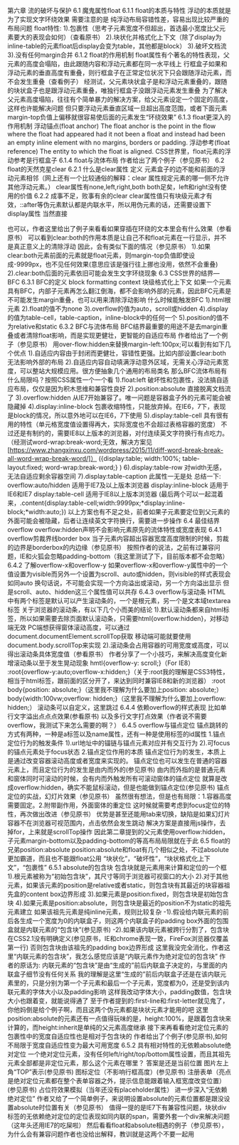 第六章 流的破坏与保护
6.1 魔鬼属性float
6.1.1 float的本质与特性
浮动的本质就是为了实现文字环绕效果
需要注意的是 纯浮动布局容错性差，容易出现比较严重的布局问题
float特性:
1).包裹性（思考子元素宽度不但超出，首选最小宽度比父元素要大的表现会如何）（查看原书）
2).块状化并格式化上下文（除了display为inline-table的元素float后display会变为table，其他都是block）
3).破坏文档流
3).没有任何margin合并
6.1.2 float的作用机制
float属性有个著名的特性表现，父元素的高度会塌陷，由此跟随内容和浮动元素都在同一水平线上
行框盒子如果和浮动元素的垂直高度有重叠，则行框盒子在正常定位状况下只会跟随浮动元素，而不会发生重叠（查看例子）
经测试，父元素块状盒子是和浮动元素重叠的，跟随的块状盒子也是跟浮动元素重叠，唯独行框盒子没跟浮动元素发生重叠
为了解决父元素高度塌陷，往往有个简单暴力的解决方案，给父元素设定一个固定的高度，这样也许能解决问题
但只要浮动元素垂直区域一旦超出高度范围，或者下面元素margin-top负值上偏移就很容易使后面的元素发生“环绕效果”
6.1.3 float更深入的作用机制
浮动锚点(float anchor)
The float anchor is the point in the flow where the float had appeared had it not been a float and instead had been an empty inline element with no margins, borders or padding.
浮动参考(float reference)
The entity to which the float is aligned.
CSS世界里，float元素的浮动参考是行框盒子
6.1.4 float与流体布局
作者给出了两个例子（参见原书）
6.2 float的天然克星clear
6.2.1 什么是clear属性
定义 元素盒子的边不能和前面的浮动元素相邻（网上还有一个比较通俗的解释：clear 属性规定元素的哪一侧不允许其他浮动元素。）
clear属性有none,left,right,both
both足矣，left和right没有使用的价值
6.2.2 成事不足，败事有余的clear
clear属性值只有块级元素才有效，::after等伪元素默认都是内联水平，所以用伪元素的话，还需要设置下display属性
当然直接<div style="clear:both"></div>也可以，作者这里给出了例子来看看如果穿插在环绕的文本里会有什么效果（参看原书）
可以看到clear:both的作用本质是让自己不和float元素在一行显示，并不是真正意义上的清除浮动
因此，会有类似下面的情况（参见原书）
1).如果clear:both元素前面的元素就是float元素，则margin-top负值即使设成-9999px，也不见任何效果(意思应该是强行往上挪也没用，依然不会重叠)
2).clear:both后面的元素依旧可能会发生文字环绕现象
6.3 CSS世界的结界—BFC
6.3.1 BFC的定义
block formatting context 块级格式化上下文
如果一个元素具有BFC，内部子元素再怎么翻江倒海，都不会影响外部的元素，因此BFC元素是不可能发生margin重叠，也可以用来清除浮动影响
什么时候能触发BFC
1).html根元素
2).float的值不为none
3).overflow的值为auto，scroll或hidden
4).display的值为table-cell，table-caption，inline-block中的任何一个
5).position的值不为relative和static
6.3.2 BFC与流体布局
BFC结界最重要的用途不是去margin重叠或者清除float影响，而是实现更健壮，更智能的自适应布局
作者给出了一个例子（参见原书）
用over-flow:hidden来替换margin-left:100px;可以看到有如下几个优点
1).自适应内容由于封闭而更健壮，容错性更强。比如内部设置clear:both无法影响外部的布局
2).自适应内容自动填满浮动意外区域，无需关心浮动元素宽度，可以整站大规模应用。很方便抽象几个通用的布局类名
那么BFC流体布局有什么局限吗？按照CSS属性一个一个看
1).float:left 破坏性和包裹性，没法搞自适应布局，仅仅是因为积木思维和兼容性良好
2).position:absolute 直接脱离文档流了
3).overflow:hidden 从IE7开始兼容了。唯一问题是容器盒子外的元素可能会被隐藏掉
4).display:inline-block 包裹收缩特性，只能放弃掉。在IE6，7下，表现是block的情况，所以意外地可以在IE6，7下使用
5).display:table-cell 具有很有用的特性（单元格宽度值设置得再大，实际宽度也不会超过表格容器的宽度）
不过还是有制约的，需要IE8以上版本的浏览器，对付连续英文字符换行有点吃力。
（经测试word-wrap:break-word;无效，解决方案见[https://www.zhangxinxu.com/wordpress/2015/11/diff-word-break-break-all-word-wrap-break-word/]）
({display:table; width:100%; table-layout:fixed; word-wrap:break-word;} )
6).display:table-row 对width无感，无法自适应剩余容器空间
7).display:table-caption 此属性一无是处
总结一下:
overflow:auto/hidden 适用于IE7及以上版本浏览器
display:inline-block 适用于IE6和IE7
display:table-cell 适用于IE8以上版本浏览器
(最后两个可以一起混着来，.content{display:table-cell;width:9999px;*display:inline-block;*width:auto;})
以上方案也有不足之处，前者如果子元素要定位到父元素的外面可能会被隐藏，后者让连续英文字符换行，需要进一步操作
6.4 最佳结界overflow
overflow:hidden声明不会影响元素原先的流体特性或宽度表现
6.4.1 overflow剪裁界线border box
当子元素内容超出容器宽度高度限制的时候，剪裁的边界是borderbox的内边缘（参见原书）
按照作者的说法，之前有过兼容问题，IE和火狐会忽略padding-bottom（我这里测试了下，目前版本都不会忽略）
6.4.2 了解overflow-x和overflow-y
如果overflow-x和overflow-y属性中的一个值设置为visible而另外一个设置为scroll、auto或hidden，则visible的样式表现会如同auto
换句话说，不可能会实现一个方向溢出或滚动，另一个方向溢出显示
但是scroll、auto、hidden这三个属性值可以共存
6.4.3 overflow与滚动条
HTML中有两个标签是默认可以产生滚动条的，一个是根元素<html>，另一个是文本域textarea标签
关于浏览器的滚动条，有以下几个小而美的结论
1).默认滚动条都来自html标签，所以如果需要去除页面默认滚动条，只需要html{overflow:hidden}，对移动端无效
PC端想获得窗体滚动高度，可以通过document.documentElement.scrollTop获取
移动端可能就要使用document.body.scrollTop来实现
2).滚动条会占用容器的可用宽度或高度，可以得出滚动条具体宽度值（参看原书）
作者分享了一个小技巧，来解决高度变化新增滚动条以至于发生晃动现象
hmtl{overflow-y: scroll;}（For IE8）
:root{overflow-y:auto;overflow-x:hidden;}（关于:root我的理解是CSS3特性，相当于html标签，跟前面的区分开了，来达到同时兼容IE8和新的浏览器）
:root body{position: absolute;}（这里我不理解为什么要加上position: absolute;）
body{width:100vw;overflow: hidden;}（这里我不理解为什么要加上overflow: hidden;）
滚动条可以自定义，这里跳过
6.4.4 依赖overflow的样式表现
比如单行文字溢出点点点效果(参看原书)
以及多行文字打点效果（作者说不需要overflow，我测试下来怎么需要的啊？）
6.4.5 overflow与锚点定位
锚点跳转的方式有两种，一种是a标签以及name属性，还有一种是使用标签的id属性
1.锚点定位行为的触发条件
1).url地址中的锚链与锚点元素对应并有交互行为
2).可focus的锚点元素处于focus状态
2.锚点定位作用的本质
锚点定位行为的发生，本质上是通过改变容器滚动高度或者宽度来实现的。
锚点定位也可以发生在普通的容器元素上，而且定位行为的发生是由内而外的(参见原书)
由内而外指的是普通元素和窗体同时可滚动的时候，会有内而外触发所有可滚动窗体的锚点定位
就算是改成overflow:hidden，确实不能鼠标滚动，但是也能做到锚点定位(参见原书)
锚点定位的实战，幻灯片效果（参见原书）
虽然很有想法，但是也有局限：1.容器高度需要固定。2.附带副作用，外面窗体的重定位
这时候就需要考虑到focus定位的特性，再次做出改进（参见原书）
优势是甚至还能用tab来切换，缺陷是如果幻灯片容器不在浏览器可视范围内，点击依然会发生跳动
解决方案是直接用js操作，去掉for，上来就是scrollTop操作
因此第二章提到的父元素使用overflow:hidden，子元素margin-bottom以及padding-bottom的等高布局局限就在于此
6.5 float的兄弟position:absolute
position:absolute和float有几个相似之处，不过absolute更加霸道，而且也不能跟float公用
“块状化”，“破坏性”，“块状格式化上下文”，“包裹性”
6.5.1 absolute的包含块
包含块就是元素用来计算和定位的一个框
1).根元素被称为“初始包含块”，其尺寸等同于浏览器可视窗口的大小
2).对于其他元素，如果该元素的position是relative或者static，则包含块有其最近的块容器祖先盒的content box边界形成
3).如果元素是position:fixed，则包含块是初始包含块
4).如果元素是position:absolute，则包含块是最近的position不为static的祖先元素建立
如果该祖先元素是纯inline元素，规则比较复杂
-1).假设给内联元素的前后各生成一个宽度为0的内联盒子，则这两个内联盒子的padding box外面的包围盒就是内联元素的“包含块”(参见原书)
-2).如果该内联元素被跨行分割了，包含块在CSS2.1没有明确定义(参见原书，IE和chrome表现一致，FireFox浏览器仅覆盖第一行)
否则包含块由该祖先的padding box边界形成
这里我没完全消化，作者这里“内联元素的包含块”，我怎么感觉应该是“内联元素作为绝对定位的包含块”
作者的原话为: 内联元素的“包含块”是由“生成的”前后内联盒子决定的，与里面的内联盒子细节没有任何关系
我的理解是这里“生成的”前后内联盒子还是在该内联元素里的，只是分别为第一个子元素和最后一个子元素，宽度都为0，还是受到该内联元素的字体大小以及padding影响
这样我改动字体大小，padding数值，包含块大小也跟着变，就能说得通了
至于作者提到的:first-line和:first-letter就见鬼了，你他妈倒是给个例子啊，而且这两个伪元素都是块状元素才能用的吧
这里position:absolute的元素还有一点值得玩味的是，height:100%，是跟着包含块来计算的，而height:inherit是单纯的父元素高度继承
接下来再看看绝对定位元素的包裹性中的宽度自适应性也是相对于包含块的
作者给出了个例子(参见原书),如何不局限于宽度自适应性变为最大可用宽度
6.5.2 具有相对特性的无依赖absolute绝对定位
一个绝对定位元素，没有任何left/right/top/bottom属性设置，而且其祖先元素全部都是非定位元素，那么这个元素在哪里？
答案是还是当前位置
图片左上角“TOP”表示(参见原书)
图标定位（不影响行框高度）(参见原书)
注册表单（亮点是绝对定位元素都在整个表单容器之外，提示信息能跟着输入框宽度改变位置）(参见原书)
占位符效果模拟（当年还没有placeholder属性）
进一步深入“无依赖绝对定位”
作者又给了一个简单例子，来说明设置absolute的元素位置都是跟没设置absolute时位置有关（参见原书）
值得一提的是IE7下有兼容性问题，块状div标签的无依赖绝对定位的定位表现如同内联的span，需要外套一个div来解决问题（这年头还用IE7的吃屎啦）
然后看看float和absolute相遇的例子（参见原书），为什么会有兼容问题作者也没给出解释，教训就是这两个不要一起用


